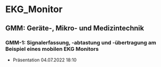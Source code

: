 # EKG_Monitor
## GMM: Geräte-, Mikro- und Medizintechnik  
### GMM-1: Signalerfassung, -abtastung und -übertragung am Beispiel eines mobilen EKG Monitors

* Präsentation 04.07.2022 18:10
